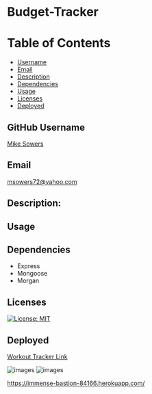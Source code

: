# Budget-Tracker

# Table of Contents
- [Username](#username)
- [Email](#emial)
- [Description](#description)
- [Dependencies](#dependencies)
- [Usage](#usage)
- [Licenses](#licenses)
- [Deployed](#deployed)


## GitHub Username
[Mike Sowers](https://github.com/msowers72)

## Email
<msowers72@yahoo.com>

## Description:
 

## Usage


## Dependencies
* Express
* Mongoose
* Morgan
   

## Licenses 
[![License: MIT](https://img.shields.io/badge/License-MIT-yellow.svg)](https://opensource.org/licenses/MIT)
<!-- ![Tux, the Linux mascot](https://img.shields.io/badge/License-MIT-green) -->
  
 ## Deployed
 [Workout Tracker Link](https://young-retreat-50235.herokuapp.com/?id=614d1e2bf18c4e0016de5bcc)
 
 
 ![images](./assets/screenshots/Capture.PNG) 
 ![images](./assets/screenshots/Capture2.PNG) 


































https://immense-bastion-84166.herokuapp.com/